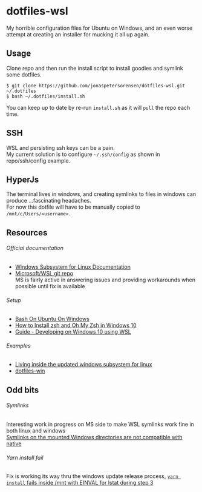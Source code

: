 # dotfiles-wsl
My horrible configuration files for Ubuntu on Windows, and an even worse attempt at creating an installer for mucking it all up again.

## Usage

Clone repo and then run the install script to install goodies and symlink some dotfiles.

```
$ git clone https://github.com/jonaspetersorensen/dotfiles-wsl.git ~/.dotfiles  
$ bash ~/.dotfiles/install.sh
```  
  
You can keep up to date by re-run `install.sh` as it will `pull` the repo each time.  
  
## SSH  

WSL and persisting ssh keys can be a pain.  
My current solution is to configure `~/.ssh/config` as shown in repo/ssh/config example.
  
## HyperJs

The terminal lives in windows, and creating symlinks to files in windows can produce ...fascinating headaches.  
For now this dotfile will have to be manually copied to `/mnt/c/Users/<username>`.

## Resources

###### Official documentation
- [Windows Subsystem for Linux Documentation](https://msdn.microsoft.com/en-us/commandline/wsl/about)
- [Microsoft/WSL git repo](https://github.com/Microsoft/WSL/)  
  MS is fairly active in answering issues and providing workarounds when possible until fix is available

###### Setup
- [Bash On Ubuntu On Windows](https://github.com/abergs/ubuntuonwindows)
- [How to Install zsh and Oh My Zsh in Windows 10](https://www.maketecheasier.com/install-zsh-and-oh-my-zsh-windows10/)
- [Guide - Developing on Windows 10 using WSL](https://discourse.roots.io/t/guide-developing-on-windows-10-using-wsl/9380)

###### Examples
- [Living inside the updated windows subsystem for linux](https://taoofmac.com/space/blog/2017/05/07/1920)
- [dotfiles-win](https://github.com/jieverson/dotfiles-win)

## Odd bits  

###### Symlinks  
Interesting work in progress on MS side to make WSL symlinks work fine in both linux and windows  
[Symlinks on the mounted Windows directories are not compatible with native](https://github.com/Microsoft/WSL/issues/353)

###### Yarn install fail  
Fix is working its way thru the windows update release process,
[`yarn install` fails inside /mnt with EINVAL for lstat during step 3](https://github.com/Microsoft/WSL/issues/2448#issuecomment-342224944)
